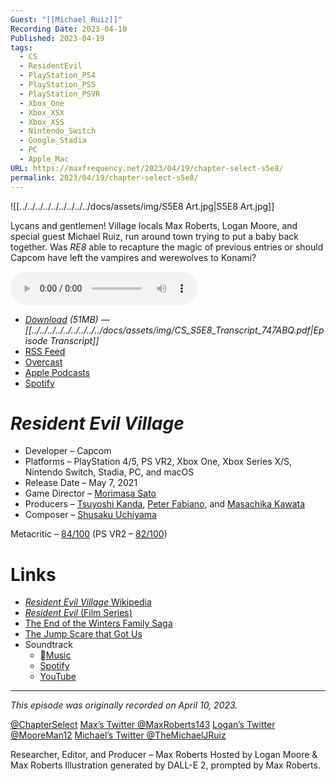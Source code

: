 ```yaml
---
Guest: "[[Michael Ruiz]]"
Recording Date: 2023-04-10
Published: 2023-04-19
tags:
  - CS
  - ResidentEvil
  - PlayStation_PS4
  - PlayStation_PS5
  - PlayStation_PSVR
  - Xbox_One
  - Xbox_XSX
  - Xbox_XSS
  - Nintendo_Switch
  - Google_Stadia
  - PC
  - Apple_Mac
URL: https://maxfrequency.net/2023/04/19/chapter-select-s5e8/
permalink: 2023/04/19/chapter-select-s5e8/
---
```

![[../../../../../../../../../docs/assets/img/S5E8 Art.jpg|S5E8 Art.jpg]]

Lycans and gentlemen! Village locals Max Roberts, Logan Moore, and special guest Michael Ruiz, run around town trying to put a baby back together. Was *RE8* able to recapture the magic of previous entries or should Capcom have left the vampires and werewolves to Konami?

<audio controls>
  <source src="https://traffic.libsyn.com/chapterselectpod/CS_S5E8_Final.mp3">
</audio>

- *[Download](https://traffic.libsyn.com/chapterselectpod/CS_S5E8_Final.mp3) (51MB)  — [[../../../../../../../../../docs/assets/img/CS_S5E8_Transcript_747ABQ.pdf|Episode Transcript]]*
- [RSS Feed](https://chapterselectpod.libsyn.com/rss)
- [Overcast](https://overcast.fm/itunes1568777352/chapter-select)
- [Apple Podcasts](https://podcasts.apple.com/us/podcast/chapter-select/id1568777352)
- [Spotify](https://open.spotify.com/show/4f1TLZXbwtSX7uHROe9KlS)
# *Resident Evil Village*

- Developer – Capcom
- Platforms – PlayStation 4/5, PS VR2, Xbox One, Xbox Series X/S, Nintendo Switch, Stadia, PC, and macOS
- Release Date – May 7, 2021
- Game Director – [Morimasa Sato](https://www.mobygames.com/developer/sheet/view/developerId,818572/)
- Producers – [Tsuyoshi Kanda](https://www.mobygames.com/developer/sheet/view/developerId,181990/), [Peter Fabiano](https://www.mobygames.com/developer/sheet/view/developerId,362368/), and [Masachika Kawata](https://www.mobygames.com/developer/sheet/view/developerId,87137/)
- Composer – [Shusaku Uchiyama](https://www.mobygames.com/developer/sheet/view/developerId,110737/)

Metacritic – [84/100](https://www.metacritic.com/game/playstation-5/resident-evil-village) (PS VR2 – [82/100](https://www.metacritic.com/game/playstation-5/resident-evil-village-vr))
# Links

- [*Resident Evil Village* Wikipedia](https://en.wikipedia.org/wiki/Resident_Evil_Village)
- [*Resident Evil* (Film Series)](https://en.wikipedia.org/wiki/Resident_Evil_(film_series))
- [The End of the Winters Family Saga](https://www.ign.com/articles/resident-evil-villages-shadows-of-rose-dlc-will-conclude-the-winters-family-saga)
- [The Jump Scare that Got Us](https://youtube.com/watch?v=-V7SYv6rilU&t=285)
- Soundtrack
	- [Music](https://music.apple.com/us/album/biohazard-village-original-soundtrack/1564016784)
	- [Spotify](https://open.spotify.com/album/0OmHth9izCltpC5ggqkLkA)
	- [YouTube](https://youtube.com/playlist?list=OLAK5uy_ny_vJWUPBLXpWTa5j218KTcwn6GSGqp6w&feature=share)

---
*This episode was originally recorded on April 10, 2023.*

[@ChapterSelect](https://www.twitter.com/chapterselect)
[Max’s Twitter @MaxRoberts143](https://www.twitter.com/maxroberts143)
[Logan’s Twitter @MooreMan12](https://www.twitter.com/mooreman12)
[Michael’s Twitter @TheMichaelJRuiz](https://www.twitter.com/TheMichaelJRuiz)

Researcher, Editor, and Producer – Max Roberts
Hosted by Logan Moore & Max Roberts
Illustration generated by DALL-E 2, prompted by Max Roberts.
